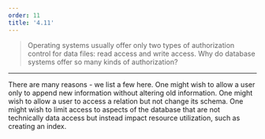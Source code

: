 ```yaml
---
order: 11
title: '4.11'
---
```

> Operating systems usually offer only two types of authorization control for data
> files: read access and write access. Why do database systems offer so many kinds of 
> authorization? 

--------------------------------

There are many reasons - we list a few here. One might wish to allow
a user only to append new information without altering old information. 
One might wish to allow a user to access a relation but not change its schema.
One might wish to limit access to aspects of the database that are not technically
data access but instead impact resource utilization, such as creating an index. 

